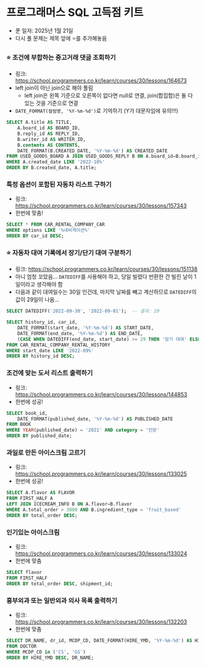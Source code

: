 # 프로그래머스 SQL 고득점 키트

- 푼 일자: 2025년 1월 21일 
- 다시 풀 문제는 제목 앞에 ⭐️를 추가해놓음

### ⭐️ 조건에 부합하는 중고거래 댓글 조회하기 

- 링크: https://school.programmers.co.kr/learn/courses/30/lessons/164673
- left join이 아닌 join으로 해야 풀림 
    - left join은 왼쪽 기준으로 오른쪽이 없다면 null로 연결, join(합집합)은 둘 다 있는 것을 기준으로 연결 
- `DATE_FORMAT(컬럼명, '%Y-%m-%d')`로 기억하기 (Y가 대문자임에 유의!!!)

```sql
SELECT A.title AS TITLE, 
    A.board_id AS BOARD_ID, 
    B.reply_id AS REPLY_ID, 
    B.writer_id AS WRITER_ID, 
    B.contents AS CONTENTS, 
    DATE_FORMAT(B.CREATED_DATE, '%Y-%m-%d') AS CREATED_DATE
FROM USED_GOODS_BOARD A JOIN USED_GOODS_REPLY B ON A.board_id=B.board_id
WHERE A.created_date LIKE '2022-10%'
ORDER BY B.created_date, A.title;
```

### 특정 옵션이 포함된 자동차 리스트 구하기

- 링크: https://school.programmers.co.kr/learn/courses/30/lessons/157343
- 한번에 맞춤! 

```sql
SELECT * FROM CAR_RENTAL_COMPANY_CAR
WHERE options LIKE '%네비게이션%'
ORDER BY car_id DESC;
```

### ⭐️ 자동차 대여 기록에서 장기/단기 대여 구분하기

- 링크: https://school.programmers.co.kr/learn/courses/30/lessons/151138
- 아니 엄청 꼬았음... `DATEDIFF`를 사용해야 하고, 당일 빌렸다 반환한 건 빌린 날이 1일이라고 생각해야 함
- 다음과 같이 대여일수는 30일 인건데, 마지막 날짜를 빼고 계산하므로 `DATEDIFF`의 값이 29일이 나옴...

```sql
SELECT DATEDIFF('2022-09-30', '2022-09-01');  -- 결과: 29
```

```sql
SELECT history_id, car_id,
    DATE_FORMAT(start_date, '%Y-%m-%d') AS START_DATE,
    DATE_FORMAT(end_date, '%Y-%m-%d') AS END_DATE,
    (CASE WHEN DATEDIFF(end_date, start_date) >= 29 THEN '장기 대여' ELSE '단기 대여' END) AS RENT_TYPE
FROM CAR_RENTAL_COMPANY_RENTAL_HISTORY
WHERE start_date LIKE '2022-09%'
ORDER BY history_id DESC;
```

### 조건에 맞는 도서 리스트 출력하기

- 링크: https://school.programmers.co.kr/learn/courses/30/lessons/144853
- 한번에 성공! 

```sql
SELECT book_id, 
    DATE_FORMAT(published_date, '%Y-%m-%d') AS PUBLISHED_DATE
FROM BOOK
WHERE YEAR(published_date) = '2021' AND category = '인문'
ORDER BY published_date;
```

### 과일로 만든 아이스크림 고르기 

- 링크: https://school.programmers.co.kr/learn/courses/30/lessons/133025
- 한번에 성공! 

```sql
SELECT A.flavor AS FLAVOR 
FROM FIRST_HALF A
LEFT JOIN ICECREAM_INFO B ON A.flavor=B.flavor
WHERE A.total_order > 3000 AND B.ingredient_type = 'fruit_based'
ORDER BY total_order DESC;
```

### 인기있는 아이스크림

- 링크: https://school.programmers.co.kr/learn/courses/30/lessons/133024
- 한번에 맞춤

```sql
SELECT flavor
FROM FIRST_HALF
ORDER BY total_order DESC, shipment_id;
```

### 흉부외과 또는 일반외과 의사 목록 출력하기

- 링크: https://school.programmers.co.kr/learn/courses/30/lessons/132203
- 한번에 맞춤 

```sql
SELECT DR_NAME, dr_id, MCDP_CD, DATE_FORMAT(HIRE_YMD, '%Y-%m-%d') AS HIRE_YMD
FROM DOCTOR
WHERE MCDP_CD in ('CS', 'GS')
ORDER BY HIRE_YMD DESC, DR_NAME;
```
